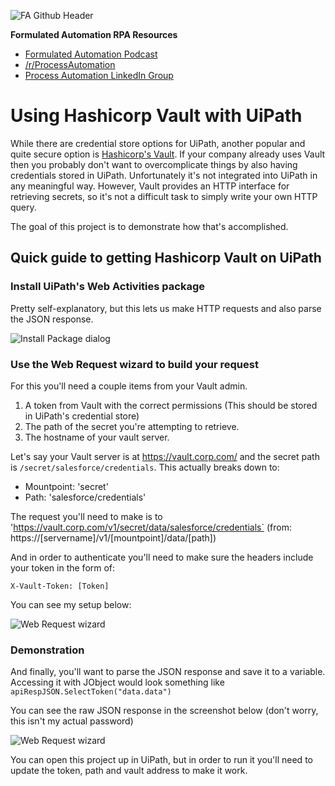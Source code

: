 ![FA Github Header](https://user-images.githubusercontent.com/2868/98735818-fabe8a80-2371-11eb-884a-e555e31aa348.png)


**Formulated Automation RPA Resources**

-   [Formulated Automation Podcast](https://www.formulatedautomation.com/category/podcast/)
-   [/r/ProcessAutomation](https://reddit.com/r/ProcessAutomation)
-   [Process Automation LinkedIn
    Group](https://www.linkedin.com/groups/12366622/)

# Using Hashicorp Vault with UiPath

While there are credential store options for UiPath, another popular and quite secure option is [Hashicorp's Vault](https://www.vaultproject.io/). If your company already uses Vault then you probably don't want to overcomplicate things by also having credentials stored in UiPath. Unfortunately it's not integrated into UiPath in any meaningful way. However, Vault provides an HTTP interface for retrieving secrets, so it's not a difficult task to simply write your own HTTP query.

The goal of this project is to demonstrate how that's accomplished.

## Quick guide to getting Hashicorp Vault on UiPath

### Install UiPath's Web Activities package

Pretty self-explanatory, but this lets us make HTTP requests and also parse the JSON response.

![Install Package dialog]()

### Use the Web Request wizard to build your request

For this you'll need a couple items from your Vault admin.

1. A token from Vault with the correct permissions (This should be stored in UiPath's credential store)
2. The path of the secret you're attempting to retrieve.
3. The hostname of your vault server.

Let's say your Vault server is at https://vault.corp.com/ and the secret path is `/secret/salesforce/credentials`. This actually breaks down to:

- Mountpoint: 'secret'
- Path: 'salesforce/credentials'

The request you'll need to make is to 'https://vault.corp.com/v1/secret/data/salesforce/credentials` (from: https://[servername]/v1/[mountpoint]/data/[path])

And in order to authenticate you'll need to make sure the headers include your token in the form of:

`X-Vault-Token: [Token]`

You can see my setup below:

![Web Request wizard]()

### Demonstration

And finally, you'll want to parse the JSON response and save it to a variable. Accessing it with JObject would look something like `apiRespJSON.SelectToken("data.data")`

You can see the raw JSON response in the screenshot below (don't worry, this isn't my actual password)

![Web Request wizard]()

You can open this project up in UiPath, but in order to run it you'll need to update the token, path and vault address to make it work.